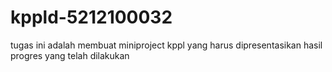 # kppld-5212100032
tugas ini adalah membuat miniproject kppl yang harus dipresentasikan hasil progres yang telah dilakukan

